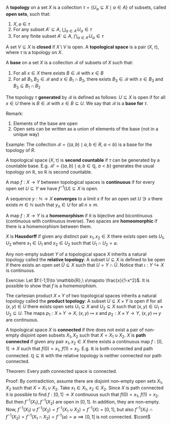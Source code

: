 A **topology** on a set $X$ is a collection $\tau=\{U_\alpha \subseteq X \mid \alpha \in A\}$ of subsets, called **open sets**, such that:
1. $X, \varnothing \in \tau$
2. For any subset $A'\subseteq A$, $\bigcup_{\alpha \in A'}U_\alpha \in \tau$
3. For any finite subset $A'\subseteq A$, $\bigcap_{\alpha \in A'}U_\alpha \in \tau$

A set $V\subseteq X$ is **closed** if $X\setminus V$ is open. A **topological space** is a pair $(X,\tau)$, where $\tau$ is a topology on $X$.

A **base** on a set $X$ is a collection $\mathcal{B}$ of subsets of $X$ such that:
1. For all $x \in X$ there exists $B\in \mathcal{B}$ with $x\in B$
2. For all $B_1, B_2 \in \mathcal{B}$ and $x\in B_1\cap B_2$, there exists $B_3\in \mathcal{B}$ with $x\in B_3$ and $B_3 \subseteq B_1\cap B_2$

The topology $\tau$ **generated** by $\mathcal{B}$ is defined as follows: $U\subseteq X$ is open if for all $x\in U$ there is $B\in \mathcal{B}$ with $x\in B\subseteq U$. We say that $\mathcal{B}$ is a **base for** $\tau$.

Remark:
1. Elements of the base are open
2. Open sets can be written as a union of elements of the base (not in a unique way)

Example:
The collection $\mathcal{B}=\{(a,b) \mid a,b\in R,\ a<b\}$ is a base for the topology of $R$.

A topological space $(X, \tau)$ is **second countable** if $\tau$ can be generated by a countable base. E.g. $\mathcal{B}' = \{(a,b) \mid a,b \in \mathbb{Q},\ a<b\}$ generates the usual topology on $\mathbb{R}$, so $\mathbb{R}$ is second countable.

A map $f:X\to Y$ between topological spaces is **continuous** if for every open set $U \subseteq Y$ we have $f^{-1}(U) \subseteq X$ is open.

A sequence ${} y:\mathbb{N}\to X$ **converges** to a limit $x$ if for an open set $U\ni x$ there exists $m\in \mathbb{N}$ such that $y_n\in U$ for all $n \geq m$.

A map $f:X\to Y$ is a **homemorphism** if it is bijective and bicontinuous (continuous with continuous inverse). Two spaces are **homeomorphic** if there is a homemorphism between them.

$X$ is **Hausdorff** if given any distinct pair $x_1,x_2\in X$ there exists open sets $U_1,U_2$ where $x_1\in U_1$ and $x_2\in U_2$ such that $U_1\cap U_2=\varnothing$.

Any non-empty subset $Y$ of a topological space $X$ inherits a natural topology called the **relative topology**: A subset $U\subseteq X$ is defined to be open if there exists an open set $\widetilde{U} \subseteq X$ such that $U=Y\cap \widetilde{U}$.  Notice that $\iota:Y\hookrightarrow X$ is continuous.

Exercise:
Let $f:(-1,1)\to \mathbb{R},\ x\mapsto \frac{x}{1-x^2}$. It is possible to show that $f$ is a homemorphism.

The cartesian product $X\times Y$ of two topological spaces inherits a natural topology called the **product topology**: A subset $U\subseteq X\times Y$ is open if for all $(x,y)\in U$ there exists open sets ${} U_1\subseteq X {}$ and $U_2\subseteq X$ such that $(x,y)\in U_1\times U_2\subseteq U$. The maps $p_1:X\times Y\to X,\ (x,y)\mapsto x$ and $p_2:X\times Y\to Y,\ (x,y)\mapsto y$ are continuous.

A topological space $X$ is **connected** if thre does not exist a pair of non-empty disjoint open subsets $X_1, X_2$ such that $X=X_1\cup X_2$. $X$ is **path connected** if given any pair $x_1,x_2\in X$ there exists a continuous map $f:[0,1]\to X$ such that $f(0)=x_1,\ f(1)=x_2$.  E.g. $\mathbb{R}$ is both connected and path connected. $\mathbb{Q}\subseteq \mathbb{R}$ with the relative topology is neither connected nor path connected.

Theorem:
Every path connected space is connected.

Proof: By contradiction, assume there are disjoint non-empty open sets $X_1,X_2$ such that $X=X_1\cup X_2$. Take $x_1\in X_1,\ x_2\in X_2$. Since $X$ is path connected it is possible to find $f:[0,1]\to X$ continuous such that $f(0)=x_1,\ f(1)=x_2$. But then $f^{-1}(X_1), f^{-1}(X_2)$ are open in $[0,1]$. In addition, they are non-empty. Now, $f^{-1}(X_1)\cup f^{-1}(X_2)=f^{-1}(X_1\cup X_2)=f^{-1}(X)=[0,1]$, but also $f^{-1}(X_1)\cap f^{-1}(X_2)=f^{-1}(X_1\cap X_2)=f^{-1}(\varnothing)=\varnothing \implies [0,1]$ is not connected. $\cont$


